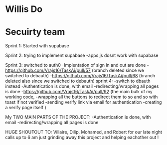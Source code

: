 # Willis Do
# Secuirty team

Sprint 1: Started with supabase

Sprint 2: trying to implement supabase
    -apps.js dosnt work with supabase

Sprint 3: switched to auth0
    -Implentation of sign in and out are done
        -https://github.com/Vrajs16/TaskAi/pull/57
        (branch deleted since we switched to debauth)
        -https://github.com/Vrajs16/TaskAi/pull/68
        (branch deleted also since we switched to debauth)
sprint 4:
    -switch to dbauth instead
    -Authentication is done, with email
    -redirecting/wrapping all pages is done
        -https://github.com/Vrajs16/TaskAi/pull/92
        (the main bulk of my working code,
            -wrapping all the buttons to redirect them to so and so with toast if not verified
            -sending verify link via email for authentication
            -creating a verify page itself
        )

My TWO MAIN PARTS OF THE PROJECT:
-Authentication is done, with email
-redirecting/wrapping all pages is done

HUGE SHOUTOUT TO: Villaire, Dilip, Mohamed, and Robert for our late night calls up to 6 am just grinding away this project and helping eachother out !